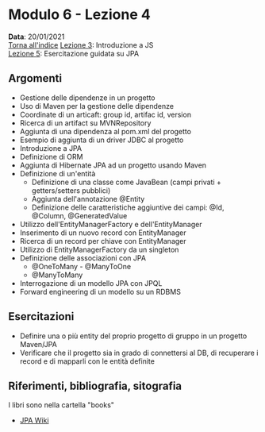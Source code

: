 # Modulo 6 - Lezione 4

__Data__: 20/01/2021  
[Torna all'indice](/README.md)
[Lezione 3](/modulo-06/lezione-3.md): Introduzione a JS  
[Lezione 5](/modulo-06/lezione-5.md): Esercitazione guidata su JPA  

## Argomenti

- Gestione delle dipendenze in un progetto
- Uso di Maven per la gestione delle dipendenze
- Coordinate di un articaft: group id, artifac id, version
- Ricerca di un artifact su MVNRepository
- Aggiunta di una dipendenza al pom.xml del progetto
- Esempio di aggiunta di un driver JDBC al progetto
- Introduzione a JPA
- Definizione di ORM
- Aggiunta di Hibernate JPA ad un progetto usando Maven
- Definizione di un'entità
  - Definizione di una classe come JavaBean (campi privati + getters/setters pubblici)
  - Aggiunta dell'annotazione @Entity
  - Definizione delle caratteristiche aggiuntive dei campi: @Id, @Column, @GeneratedValue
- Utilizzo dell'EntityManagerFactory e dell'EntityManager
- Inserimento di un nuovo record con EntityManager
- Ricerca di un record per chiave con EntityManager
- Utilizzo di EntityManagerFactory da un singleton
- Definizione delle associazioni con JPA
  - @OneToMany - @ManyToOne
  - @ManyToMany
- Interrogazione di un modello JPA con JPQL
- Forward engineering di un modello su un RDBMS

## Esercitazioni

- Definire una o più entity del proprio progetto di gruppo in un progetto Maven/JPA
- Verificare che il progetto sia in grado di connettersi al DB, di recuperare i record e di mapparli con le entità definite

## Riferimenti, bibliografia, sitografia

I libri sono nella cartella "books"

- [JPA Wiki](https://en.wikibooks.org/wiki/Java_Persistence)

